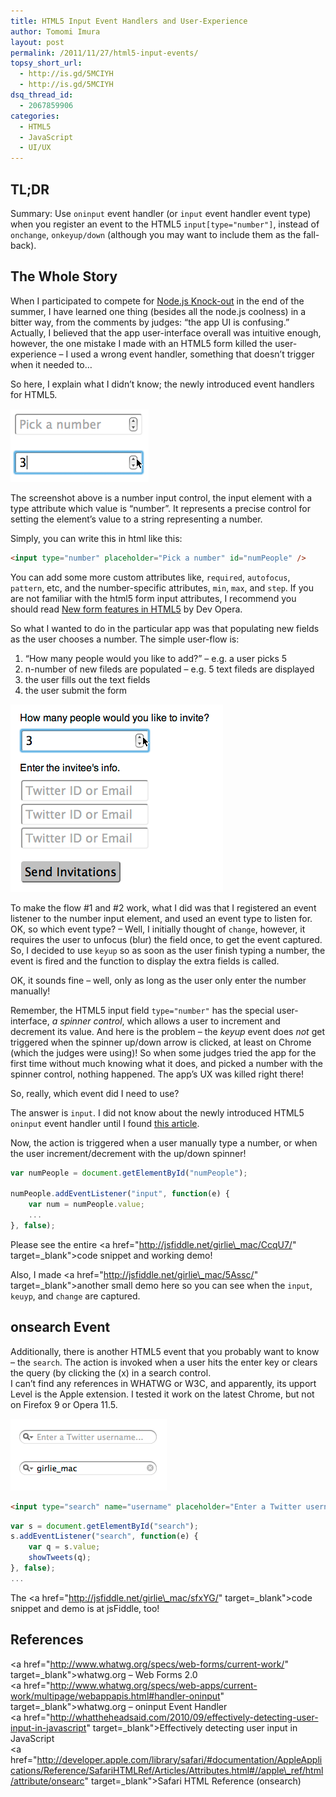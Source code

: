 ```yaml
---
title: HTML5 Input Event Handlers and User-Experience
author: Tomomi Imura
layout: post
permalink: /2011/11/27/html5-input-events/
topsy_short_url:
  - http://is.gd/5MCIYH
  - http://is.gd/5MCIYH
dsq_thread_id:
  - 2067859906
categories:
  - HTML5
  - JavaScript
  - UI/UX
---
```

## TL;DR

Summary: Use `oninput` event handler (or `input` event handler event type) when you register an event to the HTML5 `input[type="number"]`, instead of `onchange`, `onkeyup/down` (although you may want to include them as the fall-back).

## The Whole Story

When I participated to compete for <a href="http://nodeknockout.com/" target="_blank">Node.js Knock-out</a> in the end of the summer, I have learned one thing (besides all the node.js coolness) in a bitter way, from the comments by judges: &#8220;the app UI is confusing.&#8221;  
Actually, I believed that the app user-interface overall was intuitive enough, however, the one mistake I made with an HTML5 form killed the user-experience &#8211; I used a wrong event handler, something that doesn&#8217;t trigger when it needed to&#8230; 

So here, I explain what I didn&#8217;t know; the newly introduced event handlers for HTML5.

<img src="/assets/images/wp-content/uploads/2011/11/input-number.png" alt="input type=number" title="input-number" width="221" height="117" />

The screenshot above is a number input control, the input element with a type attribute which value is &#8220;number&#8221;. It represents a precise control for setting the element&#8217;s value to a string representing a number.

Simply, you can write this in html like this:

```html
<input type="number" placeholder="Pick a number" id="numPeople" />
```

You can add some more custom attributes like, `required`, `autofocus`, `pattern`, etc, and the number-specific attributes, `min`, `max`, and `step`. If you are not familiar with the html5 form input attributes, I recommend you should read <a href="http://dev.opera.com/articles/view/new-form-features-in-html5/" target="_blank">New form features in HTML5</a> by Dev Opera.

So what I wanted to do in the particular app was that populating new fields as the user chooses a number. The simple user-flow is:  
  
1. &#8220;How many people would you like to add?&#8221; &#8211; e.g. a user picks 5  
2. n-number of new fileds are populated &#8211; e.g. 5 text fileds are displayed  
3. the user fills out the text fields  
4. the user submit the form 

<img src="/assets/images/wp-content/uploads/2011/11/input-number2.png" alt="screenshot" title="input-number2" width="340" height="300" class="alignnone size-full wp-image-338" />

To make the flow #1 and #2 work, what I did was that I registered an event listener to the number input element, and used an event type to listen for.  
OK, so which event type? &#8211; Well, I initially thought of `change`, however, it requires the user to unfocus (blur) the field once, to get the event captured. So, I decided to use `keyup` so as soon as the user finish typing a number, the event is fired and the function to display the extra fields is called.

OK, it sounds fine &#8211; well, only as long as the user only enter the number manually! 

Remember, the HTML5 input field `type="number"` has the special user-interface, *a spinner control*, which allows a user to increment and decrement its value. And here is the problem &#8211; the *keyup* event does *not* get triggered when the spinner up/down arrow is clicked, at least on Chrome (which the judges were using)! So when some judges tried the app for the first time without much knowing what it does, and picked a number with the spinner control, nothing happened. The app&#8217;s UX was killed right there!

So, really, which event did I need to use? 

The answer is `input`. I did not know about the newly introduced HTML5 `oninput` event handler until I found <a href="http://whattheheadsaid.com/2010/09/effectively-detecting-user-input-in-javascript" target="_blank" />this article</a>.

Now, the action is triggered when a user manually type a number, or when the user increment/decrement with the up/down spinner!

```javascript
var numPeople = document.getElementById("numPeople");

numPeople.addEventListener("input", function(e) {
    var num = numPeople.value;
    ...
}, false);
```

Please see the entire <a href="http://jsfiddle.net/girlie\_mac/CcqU7/" target=\_blank">code snippet and working demo</a>!

Also, I made <a href="http://jsfiddle.net/girlie\_mac/5Assc/" target=\_blank">another small demo here</a> so you can see when the `input`, `keuyp`, and `change` are captured.

## onsearch Event

Additionally, there is another HTML5 event that you probably want to know &#8211; the `search`. The action is invoked when a user hits the enter key or clears the query (by clicking the (x) in a search control.  
I can&#8217;t find any references in WHATWG or W3C, and apparently, its upport Level is the Apple extension. I tested it work on the latest Chrome, but not on Firefox 9 or Opera 11.5.

<img src="/assets/images/wp-content/uploads/2011/11/input-search.png" alt="input[type=search]" title="input-search" width="250" height="115" class="alignnone size-full wp-image-347" />

```html
<input type="search" name="username" placeholder="Enter a Twitter username..." results="5" id="search" />
```

```javascript
var s = document.getElementById("search");
s.addEventListener("search", function(e) {
    var q = s.value;
    showTweets(q);
}, false);
...
```

The <a href="http://jsfiddle.net/girlie\_mac/sfxYG/" target=\_blank">code snippet and demo</a> is at jsFiddle, too!

## References

<a href="http://www.whatwg.org/specs/web-forms/current-work/" target=_blank">whatwg.org &#8211; Web Forms 2.0</a>  
<a href="http://www.whatwg.org/specs/web-apps/current-work/multipage/webappapis.html#handler-oninput" target=_blank">whatwg.org &#8211; oninput Event Handler</a>  
<a href="http://whattheheadsaid.com/2010/09/effectively-detecting-user-input-in-javascript" target=_blank">Effectively detecting user input in JavaScript</a>  
<a href="http://developer.apple.com/library/safari/#documentation/AppleApplications/Reference/SafariHTMLRef/Articles/Attributes.html#//apple\_ref/html/attribute/onsearc" target=\_blank">Safari HTML Reference (onsearch)</a>